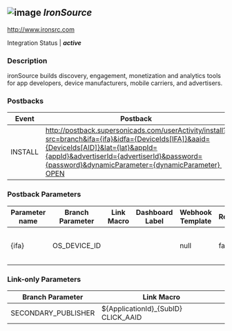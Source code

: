 ## ![image](https://cdn.branch.io/branch-assets/ad-partner-manager/101621-d00d811d71b53bd93856f5358489baca-1492635797381.png)	***IronSource***
http://www.ironsrc.com

Integration Status |  ***active***

###  Description
ironSource builds discovery, engagement, monetization and analytics tools for app developers, device manufacturers, mobile carriers, and advertisers.

### Postbacks
Event | Postback
--- | ---
INSTALL | http://postback.supersonicads.com/userActivity/install?src=branch&ifa={ifa}&idfa={DeviceIds[IFA]}&aaid={DeviceIds[AID]}&lat={lat}&appId={appId}&advertiserId={advertiserId}&password={password}&dynamicParameter={dynamicParameter} OPEN | http://postback.supersonicads.com/userActivity/appOpen?src=branch&ifa={ifa}&idfa={DeviceIds[IFA]}&aaid={DeviceIds[AID]}&lat={lat}&appId={appId}&advertiserId={advertiserId}&password={password}&dynamicParameter={dynamicParameter} custom_event | http://postback.supersonicads.com/userActivity/inAppPurchase?src=branch&ifa={ifa}&idfa={DeviceIds[IFA]}&aaid={DeviceIds[AID]}&lat={lat}&appId={appId}&advertiserId={advertiserId}&password={password}&dynamicParameter={dynamicParameter}&currency={currency}&amount={amount}&numOfItems={numOfItems}&itemName={itemName}

### Postback Parameters
Parameter name | Branch Parameter | Link Macro | Dashboard Label | Webhook Template | Required | Description
--- | --- | --- | --- | --- | --- | --- 
{ifa} | OS_DEVICE_ID |  |  | null | false | IDFA or GAID of the install device {DeviceIds[IFA]} | IDFA |  |  | null | false | Apple's device ID for advertiser {DeviceIds[AID]} | AAID |  |  | null | false | Android's device ID for advertiser {lat} | LIMIT_AD_TRACKING_ENABLED |  |  | null | false | Limit Ad Tracking status of the install device {appId} | OS_PACKAGE_NAME |  |  | null | false | bundle ID of the installed app {advertiserId} | ACCOUNT_CREDENTIAL |  | Advertiser ID | null | false | Advertiser ID provided in the UI {password} | ACCOUNT_CREDENTIAL |  | Password | null | false | Password provided in the UI {dynamicParameter} | CLICK_ID | {DynamicParameter} |  | null | false | click_id value from the Click {currency} | PURCHASE_CURRENCY |  |  | null | false | Currency {amount} | PURCHASE_REVENUE |  |  | null | false | Purchase Amount {numOfItems} | CUSTOM_EVENT_METADATA |  |  | ${(event.custom_data.numOfItems)!} | false |  {itemName} | CUSTOM_EVENT_METADATA |  |  | ${(event.custom_data.itemName)!} | false | null

### Link-only Parameters
Branch Parameter | Link Macro
--- | ---
SECONDARY_PUBLISHER | ${ApplicationId}_{SubID} CLICK_AAID | {DeviceIds[AID]} CLICK_IDFA | {DeviceIds[IFA]}



